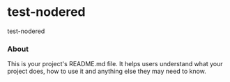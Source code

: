 test-nodered
============

test-nodered

### About

This is your project's README.md file. It helps users understand what your
project does, how to use it and anything else they may need to know.